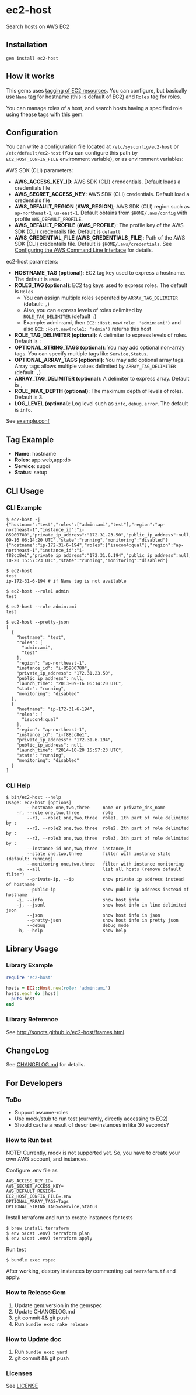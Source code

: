 # ec2-host

Search hosts on AWS EC2

## Installation

```
gem install ec2-host
```

## How it works

This gems uses [tagging of EC2 resources](http://docs.aws.amazon.com/AWSEC2/latest/UserGuide/Using_Tags.html).
You can configure, but basically use `Name` tag for hostname (this is default of EC2) and `Roles` tag for roles.

You can manage roles of a host, and search hosts having a specified role using thease tags with this gem.

## Configuration

You can write a configuration file located at `/etc/sysconfig/ec2-host` or `/etc/default/ec2-host` (You can configure this path by `EC2_HOST_CONFIG_FILE` environment variable), or as environment variables:

AWS SDK (CLI) parameters:

* **AWS_ACCESS_KEY_ID**: AWS SDK (CLI) crendentials. Default loads a credentials file
* **AWS_SECRET_ACCESS_KEY**: AWS SDK (CLI) credentials. Default load a credentials file
* **AWS_DEFAULT_REGION** (**AWS_REGION**); AWS SDK (CLI) region such as `ap-northeast-1`, `us-east-1`. Default obtains from `$HOME/.aws/config` with profile `AWS_DEFAULT_PROFILE`.
* **AWS_DEFAULT_PROFILE** (**AWS_PROFILE**): The profile key of the AWS SDK (CLI) credentails file. Default is `default`
* **AWS_CREDENTIAL_FILE** (**AWS_CREDENTIALS_FILE**): Path of the AWS SDK (CLI) credentails file. Default is `$HOME/.aws/credentials`. See [Configuring the AWS Command Line Interface](http://docs.aws.amazon.com/cli/latest/userguide/cli-chap-getting-started.html#cli-config-files) for details. 

ec2-host parameters:

* **HOSTNAME_TAG (optional)**: EC2 tag key used to express a hostname. The default is `Name`.
* **ROLES_TAG (optional)**: EC2 tag keys used to express roles. The default is `Roles`
  * You can assign multiple roles seperated by `ARRAY_TAG_DELIMITER` (default: `,`)
  * Also, you can express levels of roles delimited by `ROLE_TAG_DELIMITER` (default `:`)
  * Example: admin:ami, then `EC2::Host.new(role: 'admin:ami')` and also `EC2::Host.new(role1: 'admin')` returns this host
* **ROLE_TAG_DELIMITER (optional)**: A delimiter to express levels of roles. Default is `:`
* **OPTIONAL_STRING_TAGS (optional)**: You may add optional non-array tags. You can specify multiple tags like `Service,Status`. 
* **OPTIONAL_ARRAY_TAGS (optional)**: You may add optional array tags. Array tags allows multiple values delimited by `ARRAY_TAG_DELIMITER` (default: `,`)
* **ARRAY_TAG_DELIMITER (optional)**: A delimiter to express array. Default is `,`
* **ROLE_MAX_DEPTH (optional)**: The maximum depth of levels of roles. Default is 3.
* **LOG_LEVEL (optional)**: Log level such as `info`, `debug`, `error`. The default is `info`. 

See [example.conf](./example/example.conf)

## Tag Example

* **Name**: hostname
* **Roles**: app:web,app:db
* **Service**: sugoi
* **Status**: setup

## CLI Usage

### CLI Example

```
$ ec2-host -j
{"hostname":"test","roles":["admin:ami","test"],"region":"ap-northeast-1","instance_id":"i-85900780","private_ip_address":"172.31.23.50","public_ip_address":null,"launch_time":"2013-09-16 06:14:20 UTC","state":"running","monitoring":"disabled"}
{"hostname":"ip-172-31-6-194","roles":["isucon4:qual"],"region":"ap-northeast-1","instance_id":"i-f88cc8e1","private_ip_address":"172.31.6.194","public_ip_address":null,"launch_time":"2014-10-20 15:57:23 UTC","state":"running","monitoring":"disabled"}
```

```
$ ec2-host
test
ip-172-31-6-194 # if Name tag is not available
```

```
$ ec2-host --role1 admin
test
```

```
$ ec2-host --role admin:ami
test
```

```
$ ec2-host --pretty-json
[
  {
    "hostname": "test",
    "roles": [
      "admin:ami",
      "test"
    ],
    "region": "ap-northeast-1",
    "instance_id": "i-85900780",
    "private_ip_address": "172.31.23.50",
    "public_ip_address": null,
    "launch_time": "2013-09-16 06:14:20 UTC",
    "state": "running",
    "monitoring": "disabled"
  },
  {
    "hostname": "ip-172-31-6-194",
    "roles": [
      "isucon4:qual"
    ],
    "region": "ap-northeast-1",
    "instance_id": "i-f88cc8e1",
    "private_ip_address": "172.31.6.194",
    "public_ip_address": null,
    "launch_time": "2014-10-20 15:57:23 UTC",
    "state": "running",
    "monitoring": "disabled"
  }
]
```

### CLI Help

```
$ bin/ec2-host --help
Usage: ec2-host [options]
        --hostname one,two,three     name or private_dns_name
    -r, --role one,two,three         role
        --r1, --role1 one,two,three  role1, 1th part of role delimited by :
        --r2, --role2 one,two,three  role2, 2th part of role delimited by :
        --r3, --role3 one,two,three  role3, 3th part of role delimited by :
        --instance-id one,two,three  instance_id
        --state one,two,three        filter with instance state (default: running)
        --monitoring one,two,three   filter with instance monitoring
    -a, --all                        list all hosts (remove default filter)
        --private-ip, --ip           show private ip address instead of hostname
        --public-ip                  show public ip address instead of hostname
    -i, --info                       show host info
    -j, --jsonl                      show host info in line delimited json
        --json                       show host info in json
        --pretty-json                show host info in pretty json
        --debug                      debug mode
    -h, --help                       show help
```

## Library Usage

### Library Example

```ruby
require 'ec2-host'

hosts = EC2::Host.new(role: 'admin:ami')
hosts.each do |host|
  puts host
end
```

### Library Reference

See http://sonots.github.io/ec2-host/frames.html.

## ChangeLog

See [CHANGELOG.md](CHANGELOG.md) for details.

## For Developers

### ToDo

* Support assume-roles
* Use mock/stub to run test (currently, directly accessing to EC2)
* Should cache a result of describe-instances in like 30 seconds?

### How to Run test

NOTE: Currently, mock is not supported yet. So, you have to create your own AWS account, and instances.

Configure .env file as

```
AWS_ACCESS_KEY_ID=
AWS_SECRET_ACCESS_KEY=
AWS_DEFAULT_REGION=
EC2_HOST_CONFIG_FILE=.env
OPTIONAL_ARRAY_TAGS=Tags
OPTIONAL_STRING_TAGS=Service,Status
```

Install terraform and run to create instances for tests

```
$ brew install terraform
$ env $(cat .env) terraform plan
$ env $(cat .env) terraform apply
```

Run test

```
$ bundle exec rspec
```

After working, destory instances by commenting out `terraform.tf` and apply.

### How to Release Gem

1. Update gem.version in the gemspec
2. Update CHANGELOG.md
3. git commit && git push
4. Run `bundle exec rake release`

### How to Update doc

1. Run `bundle exec yard`
2. git commit && git push

### Licenses

See [LICENSE](LICENSE)

